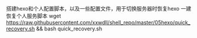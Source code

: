搭建hexo和个人配置脚本，以及一些配置文件，用于切换服务器时恢复hexo
一建恢复个人服务脚本
wget https://raw.githubusercontent.com/xxwdll/shell_repo/master/05hexo/quick_recovery.sh && bash quick_recovery.sh

